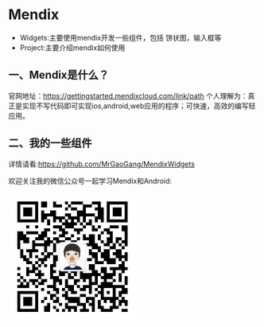 # Mendix
- Widgets:主要使用mendix开发一些组件，包括 饼状图，输入框等
- Project:主要介绍mendix如何使用


## 一、Mendix是什么？
官网地址：https://gettingstarted.mendixcloud.com/link/path
个人理解为：真正是实现不写代码即可实现ios,android,web应用的程序；可快速，高效的编写轻应用。


## 二、我的一些组件
详情请看:https://github.com/MrGaoGang/MendixWidgets


欢迎关注我的微信公众号一起学习Mendix和Android: 

![](https://github.com/MrGaoGang/MendixWidgets/blob/master/images/wechat.jpg)
